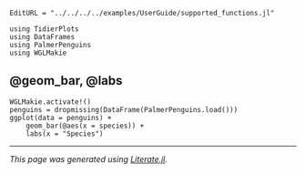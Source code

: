 ```@meta
EditURL = "../../../../examples/UserGuide/supported_functions.jl"
```

````@example supported_functions
using TidierPlots
using DataFrames
using PalmerPenguins
using WGLMakie
````

## @geom_bar, @labs

````@example supported_functions
WGLMakie.activate!()
penguins = dropmissing(DataFrame(PalmerPenguins.load()))
ggplot(data = penguins) +
    geom_bar(@aes(x = species)) +
    labs(x = "Species")
````

---

*This page was generated using [Literate.jl](https://github.com/fredrikekre/Literate.jl).*

